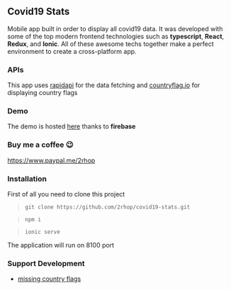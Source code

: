 ## Covid19 Stats
Mobile app built in order to display all covid19 data. It was developed with some of the top modern frontend technologies such as **typescript**, **React**, **Redux**, and **Ionic**. All of these awesome techs together make a perfect environment to create a cross-platform app.  

### APIs
This app uses [rapidapi](https://rapidapi.com/api-sports/api/covid-193) for the data fetching and [countryflag.io](https://www.countryflags.io/) for displaying country flags

### Demo
The demo is hosted [here](https://cov19-stats.firebaseapp.com/home) thanks to **firebase**

### Buy me a coffee 😉
https://www.paypal.me/2rhop

### Installation

First of all you need to clone this project

>  `git clone https://github.com/2rhop/covid19-stats.git`

>  `npm i`

>  `ionic serve`

 The application will run on 8100 port


### Support Development
- [missing country flags](https://github.com/2rhop/covid19-stats/issues/1)
